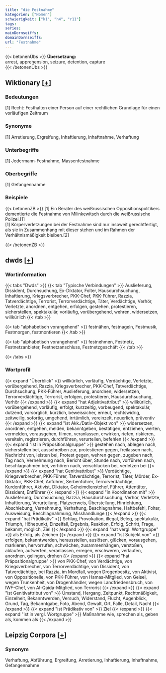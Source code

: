 ```yaml
---
title: "die Festnahme"
kategorien: ["Nomen"]
schwierigkeit: ["k1", "h4", "r11"]
tags:
series:
mainDornseiffs:
domainDornseiffs:
url: "Festnahme"
---
```


{{< betonenÜbs >}}
**Übersetzung:**  
arrest, apprehension, seizure, detention, capture  
{{< /betonenÜbs >}}

## Wiktionary [[+](https://de.wiktionary.org/wiki/Festnahme)]

### Bedeutungen
[1] Recht: Festhalten einer Person auf einer rechtlichen Grundlage für einen vorläufigen Zeitraum  

### Synonyme
[1] Arretierung, Ergreifung, Inhaftierung, Inhaftnahme, Verhaftung  

### Unterbegriffe
[1] Jedermann-Festnahme, Massenfestnahme  

### Oberbegriffe
[1] Gefangennahme  

### Beispiele
{{< betonenZB >}}
[1] Ein Berater des weißrussischen Oppositionspolitikers dementierte die Festnahme von Milinkewitsch durch die weißrussische Polizei.[1]  
[1] Körperverletzungen bei der Festnahme sind nur insoweit gerechtfertigt, als sie in Zusammenhang mit dieser stehen und im Rahmen der Verhältnismäßigkeit bleiben.[2]  

{{< /betonenZB >}}


## dwds [[+](https://www.dwds.de/wb/Festnahme)]

### Wortinformation
{{< tabs "Dwds" >}}
{{< tab "Typische Verbindungen" >}}
Auslieferung, Dissident, Durchsuchung, Ex-Diktator, Folter, Hausdurchsuchung, Inhaftierung, Kriegsverbrecher, PKK-Chef, PKK-Führer, Razzia, Tatverdächtige, Terrorist, Terrorverdächtige, Täter, Verdächtige, Verhör, Verletzte, anordnen, entgehen, erfolgen, gestehen, protestieren, sicherstellen, spektakulär, vorläufig, vorübergehend, wehren, widersetzen, willkürlich
{{< /tab >}}

{{< tab "alphabetisch vorangehend" >}}
festnähen, festnageln, Festmusik, Festmorgen, festmontieren
{{< /tab >}}

{{< tab "alphabetisch vorangehend" >}}
festnehmen, Festnetz, Festnetzanbieter, Festnetzanschluss, Festnetzgeschäft
{{< /tab >}}

{{< /tabs >}}

### Wortprofil
{{< expand "Überblick" >}} willkürlich, vorläufig, Verdächtige, Verletzte, vorübergehend, Razzia, Kriegsverbrecher, PKK-Chef, Tatverdächtige, Durchsuchung, PKK-Führer, Auslieferung, anordnen, widersetzen, Terrorverdächtige, Terrorist, erfolgen, protestieren, Hausdurchsuchung, Verhör {{< /expand >}}
{{< expand "hat Adjektivattribut" >}} willkürlich, vorübergehend, vorläufig, erfolgt, kurzzeitig, vorbeugend, spektakulär, dutzend, vorsorglich, kürzlich, beweissicher, erneut, rechtswidrig, zeitweilig, sofortig, umgehend, irrtümlich, vereinzelt, neuerlich, präventiv {{< /expand >}}
{{< expand "ist Akk./Dativ-Objekt von" >}} widersetzen, anordnen, entgehen, melden, bekanntgeben, bestätigen, entziehen, werten, vermelden, vorausgehen, filmen, veranlassen, erwirken, riefen, riskieren, vereiteln, registrieren, durchführen, verurteilen, befehlen {{< /expand >}}
{{< expand "ist in Präpositionalgruppe" >}} gestehen nach, ablegen nach, sicherstellen bei, ausschreiben zur, protestieren gegen, freilassen nach, Nachricht von, leisten bei, Protest gegen, wehren gegen, zugeben nach, Tag nach, Vernehmung nach, Bericht über, Stunde nach, vorführen nach, beschlagnahmen bei, verhören nach, verschlucken bei, verletzen bei {{< /expand >}}
{{< expand "hat Genitivattribut" >}} Verdächtige, Kriegsverbrecher, PKK-Führer, Tatverdächtige, Terrorist, Täter, Mörder, Ex-Diktator, PKK-Chef, Anführer, Serbenführer, Terrorverdächtige, Kurdenführer, Aktivist, Diktator, Geheimdienstchef, Führer, Attentäter, Dissident, Entführer {{< /expand >}}
{{< expand "in Koordination mit" >}} Auslieferung, Durchsuchung, Razzia, Hausdurchsuchung, Verhör, Verletzte, Inhaftierung, Verurteilung, Platzverweis, Überstellung, Hinrichtung, Abschiebung, Vernehmung, Verhaftung, Beschlagnahme, Haftbefehl, Folter, Ausweisung, Beschlagnahmung, Misshandlunge {{< /expand >}}
{{< expand "hat Prädikativ" >}} Schlag, Provokation, illegal, Beleg, spektakulär, Triumph, Höhepunkt, Einzelfall, Ergebnis, Reaktion, Erfolg, Schritt, Frage, bekannt, möglich, Ziel {{< /expand >}}
{{< expand "hat vergl. Wortgruppe" >}} als Erfolg, als Zeichen {{< /expand >}}
{{< expand "ist Subjekt von" >}} erfolgen, bekanntwerden, herausstellen, auslösen, glücken, vorausgehen, markieren, hervorrufen, schwächen, zusammenhängen, verstoßen, ablaufen, aufwerfen, veranlassen, erregen, erschweren, verlaufen, anordnen, gelingen, drohen {{< /expand >}}
{{< expand "hat Präpositionalgruppe" >}} von PKK-Chef, von Verdächtige, von Kriegsverbrecher, von Terrorverdächtige, von Dissident, von Tatverdächtige, bei Razzia, im Mordfall, wegen Drogenbesitz, von Aktivist, von Oppositionelle, von PKK-Führer, von Hamas-Mitglied, von Geisel, wegen Trunkenheit, von Drogenhändler, wegen Landfriedensbruch, von IWF-Chef, von Al-Qaida-Mitglied, von Terrorist {{< /expand >}}
{{< expand "ist Genitivattribut von" >}} Umstand, Hergang, Zeitpunkt, Rechtmäßigkeit, Einzelheit, Bekanntwerden, Versuch, Widerstand, Flucht, Augenblick, Grund, Tag, Bekanntgabe, Foto, Abend, Gewalt, Ort, Falle, Detail, Nacht {{< /expand >}}
{{< expand "ist Prädikativ von" >}} Ziel {{< /expand >}}
{{< expand "ist in vergl. Wortgruppe" >}} Maßnahme wie, sprechen als, geben als, kommen als {{< /expand >}}

## Leipzig Corpora [[+](https://corpora.uni-leipzig.de/en/res?word=Festnahme&corpusId=deu_newscrawl-public_2018)]


### Synonym
Verhaftung, Abführung, Ergreifung, Arretierung, Inhaftierung, Inhaftnahme, Gefangennahme

